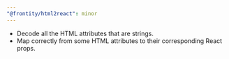 ```yaml
---
"@frontity/html2react": minor
---
```


- Decode all the HTML attributes that are strings.
- Map correctly from some HTML attributes to their corresponding React props.
